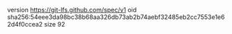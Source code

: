 version https://git-lfs.github.com/spec/v1
oid sha256:54eee3da98bc38b68aa326db73ab2b74aebf32485eb2cc7553e1e62d4f0ccea2
size 92
